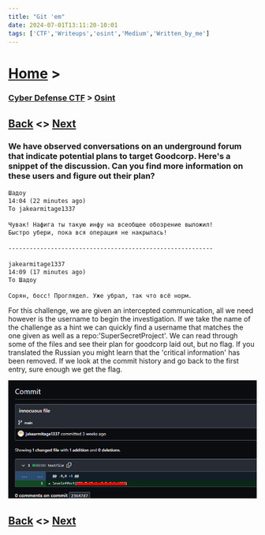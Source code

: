 ```yaml
---
title: "Git 'em"
date: 2024-07-01T13:11:20-10:01
tags: ['CTF','Writeups','osint','Medium','Written_by_me']
---
```



# [Home](https://jjolley91.github.io/blog/) >

###  [Cyber Defense CTF](https://jjolley91.github.io/blog/level_effect_cyber_defense_ctf_2024/) >  [Osint](https://jjolley91.github.io/blog/level_effect_cyber_defense_ctf_2024/osint/)

## [Back](https://jjolley91.github.io/blog/level_effect_cyber_defense_ctf_2024/osint/insanity_check_2)  <> [Next](https://jjolley91.github.io/blog/level_effect_cyber_defense_ctf_2024/networking/)

### We have observed conversations on an underground forum that indicate potential plans to target Goodcorp. Here's a snippet of the discussion. Can you find more information on these users and figure out their plan?
```
Шадоу
14:04 (22 minutes ago)
To jakearmitage1337

Чувак! Нафига ты такую инфу на всеобщее обозрение выложил! 
Быстро убери, пока вся операция не накрылась! 

----------------------------------------------------------

jakearmitage1337
14:09 (17 minutes ago)
To Шадоу

Сорян, босс! Проглядел. Уже убрал, так что всё норм.
```
For this challenge, we are given an intercepted communication, all we need however is the username to begin the investigation. If we take the name of the challenge as a hint we can quickly find a username that matches the one given as well as a repo:'SuperSecretProject'. We can read through some of the files and see their plan for goodcorp laid out, but no flag. If you translated the Russian you might learn that the 'critical information' has been removed. If we look at the commit history and go back to the first entry, sure enough we get the flag.

![git_em](https://github.com/jjolley91/blog/blob/main/static/le_ctf_24/git_em.png?raw=true)


## [Back](https://jjolley91.github.io/blog/level_effect_cyber_defense_ctf_2024/osint/insanity_check_2)  <> [Next](https://jjolley91.github.io/blog/level_effect_cyber_defense_ctf_2024/networking/)